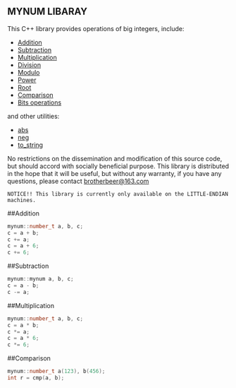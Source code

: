 MYNUM LIBARAY
-------------

This C++ library provides operations of big integers, include:

 * [Addition](#addition)
 * [Subtraction](#subtraction)
 * [Multiplication](#multiplication)
 * [Division](#division)
 * [Modulo](#modulo)
 * [Power](#power)
 * [Root](#root)
 * [Comparison](#comparison)
 * [Bits operations](#bits-operations)

and other utilities:

 * [abs](#abs)
 * [neg](#neg)
 * [to_string](#to_string)

No restrictions on the dissemination and modification of this source code,
but should accord with socially beneficial purpose. 
This library is distributed in the hope that it will be useful, but without any warranty,
if you have any questions, please contact <brotherbeer@163.com>

`NOTICE!! This library is currently only available on the LITTLE-ENDIAN machines.`

##Addition
```C++
mynum::number_t a, b, c;
c = a + b;
c += a;
c = a + 6;
c += 6;
```
##Subtraction
```C++
mynum::mynum a, b, c;
c = a - b;
c -= a;
```
##Multiplication
```C++
mynum::number_t a, b, c;
c = a * b;
c *= a;
c = a * 6;
c *= 6;
```
##Comparison
```C++
mynum::number_t a(123), b(456);
int r = cmp(a, b);
```
